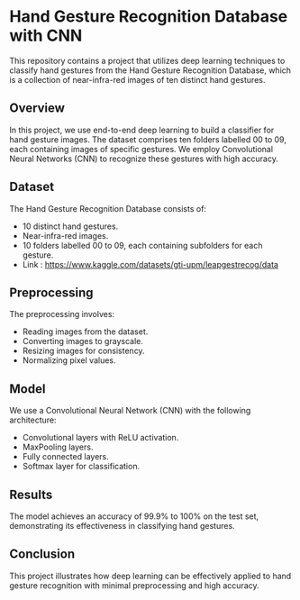 # Hand Gesture Recognition Database with CNN

This repository contains a project that utilizes deep learning techniques to classify hand gestures from the Hand Gesture Recognition Database, which is a collection of near-infra-red images of ten distinct hand gestures.

## Overview

In this project, we use end-to-end deep learning to build a classifier for hand gesture images. The dataset comprises ten folders labelled 00 to 09, each containing images of specific gestures. We employ Convolutional Neural Networks (CNN) to recognize these gestures with high accuracy.

## Dataset

The Hand Gesture Recognition Database consists of:
- 10 distinct hand gestures.
- Near-infra-red images.
- 10 folders labelled 00 to 09, each containing subfolders for each gesture.
- Link : https://www.kaggle.com/datasets/gti-upm/leapgestrecog/data

## Preprocessing

The preprocessing involves:
- Reading images from the dataset.
- Converting images to grayscale.
- Resizing images for consistency.
- Normalizing pixel values.

## Model

We use a Convolutional Neural Network (CNN) with the following architecture:
- Convolutional layers with ReLU activation.
- MaxPooling layers.
- Fully connected layers.
- Softmax layer for classification.

## Results

The model achieves an accuracy of 99.9% to 100% on the test set, demonstrating its effectiveness in classifying hand gestures.

## Conclusion

This project illustrates how deep learning can be effectively applied to hand gesture recognition with minimal preprocessing and high accuracy.
